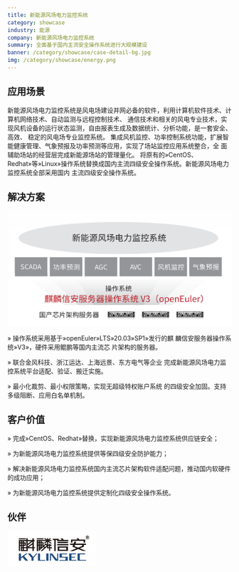 ```yaml
---
title: 新能源风场电力监控系统
category: showcase
industry: 能源
company: 新能源风场电力监控系统
summary: 全面基于国内主流安全操作系统进行大规模建设
banner: /category/showcase/case-detail-bg.jpg
img: /category/showcase/energy.png
---
```


## 应用场景

新能源风场电力监控系统是风电场建设并网必备的软件，利用计算机软件技术、计算机网络技术、自动监测与远程控制技术、
通信技术和相关的风电专业技术，实现风机设备的运行状态监测，自由报表生成及数据统计、分析功能，是一套安全、高效、
稳定的风电场专业监控系统。
集成风机监控、功率控制系统功能，扩展智能健康管理、气象预报及功率预测等应用，实现了场站监控应用系统整合，全
面辅助场站的经营层完成新能源场站的管理量化。
将原有的»CentOS、Redhat»等»Linux»操作系统替换成国内主流四级安全操作系统。新能源风场电力监控系统全部采用国内
主流四级安全操作系统。

## 解决方案

<div class="case-img"><img src="./fengchang.jpg"  ></div>

» 操作系统采用基于»openEuler»LTS»20.03»SP1»发行的麒
麟信安服务器操作系统»V3»，硬件采用鲲鹏等国内主流芯
片架构的服务器。

 » 联合金风科技、浙江运达、上海远景、东方电气等企业
完成新能源风场电力监控系统平台适配、验证、搬迁实施。

 » 最小化裁剪、最小权限策略，实现无超级特权账户系统
的四级安全加固。支持多级阻断、应用白名单机制。



## 客户价值

 » 完成»CentOS、Redhat»替换，实现新能源风场电力监控系统供应链安全；

 » 为新能源风场电力监控系统提供等保四级安全防护能力；

 » 解决新能源风场电力监控系统国内主流芯片架构软件适配问题，推动国内软硬件的成功应用；

 » 为新能源风场电力监控系统提供定制化四级安全操作系统。


## 伙伴

<img src="./qilinxinan.jpg" width="200" >
